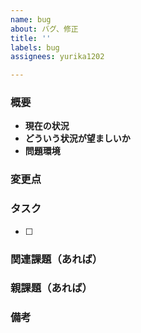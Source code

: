 ```yaml
---
name: bug
about: バグ、修正
title: ''
labels: bug
assignees: yurika1202

---
```


### 概要
- **現在の状況**
-  **どういう状況が望ましいか**
-  **問題環境**
### 変更点
### タスク
- [ ]
### 関連課題（あれば）
### 親課題（あれば）
### 備考
